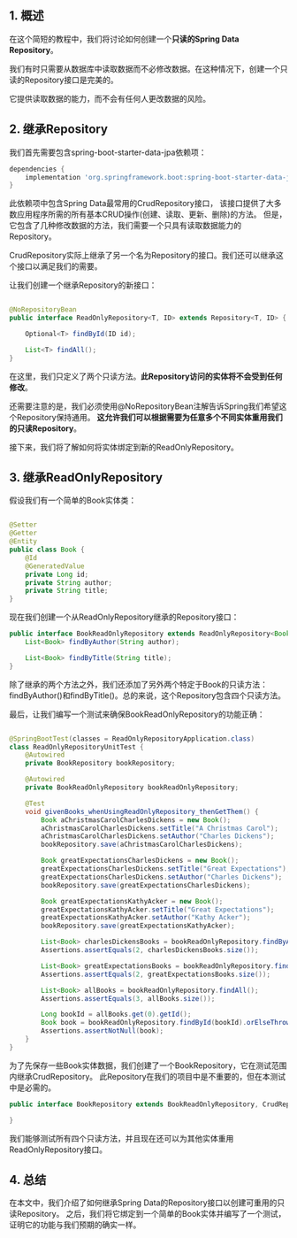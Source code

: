 ## 1. 概述

在这个简短的教程中，我们将讨论如何创建一个**只读的Spring Data Repository**。

我们有时只需要从数据库中读取数据而不必修改数据。在这种情况下，创建一个只读的Repository接口是完美的。

它提供读取数据的能力，而不会有任何人更改数据的风险。

## 2. 继承Repository

我们首先需要包含spring-boot-starter-data-jpa依赖项：

```groovy
dependencies {
    implementation 'org.springframework.boot:spring-boot-starter-data-jpa'
}
```

此依赖项中包含Spring Data最常用的CrudRepository接口，
该接口提供了大多数应用程序所需的所有基本CRUD操作(创建、读取、更新、删除)的方法。
但是，它包含了几种修改数据的方法，我们需要一个只具有读取数据能力的Repository。

CrudRepository实际上继承了另一个名为Repository的接口。我们还可以继承这个接口以满足我们的需要。

让我们创建一个继承Repository的新接口：

```java

@NoRepositoryBean
public interface ReadOnlyRepository<T, ID> extends Repository<T, ID> {

    Optional<T> findById(ID id);

    List<T> findAll();
}
```

在这里，我们只定义了两个只读方法。**此Repository访问的实体将不会受到任何修改**。

还需要注意的是，我们必须使用@NoRepositoryBean注解告诉Spring我们希望这个Repository保持通用。
**这允许我们可以根据需要为任意多个不同实体重用我们的只读Repository**。

接下来，我们将了解如何将实体绑定到新的ReadOnlyRepository。

## 3. 继承ReadOnlyRepository

假设我们有一个简单的Book实体类：

```java

@Setter
@Getter
@Entity
public class Book {
    @Id
    @GeneratedValue
    private Long id;
    private String author;
    private String title;
}
```

现在我们创建一个从ReadOnlyRepository继承的Repository接口：

```java
public interface BookReadOnlyRepository extends ReadOnlyRepository<Book, Long> {
    List<Book> findByAuthor(String author);

    List<Book> findByTitle(String title);
}
```

除了继承的两个方法之外，我们还添加了另外两个特定于Book的只读方法：findByAuthor()和findByTitle()。总的来说，这个Repository包含四个只读方法。

最后，让我们编写一个测试来确保BookReadOnlyRepository的功能正确：

```java

@SpringBootTest(classes = ReadOnlyRepositoryApplication.class)
class ReadOnlyRepositoryUnitTest {
    @Autowired
    private BookRepository bookRepository;

    @Autowired
    private BookReadOnlyRepository bookReadOnlyRepository;

    @Test
    void givenBooks_whenUsingReadOnlyRepository_thenGetThem() {
        Book aChristmasCarolCharlesDickens = new Book();
        aChristmasCarolCharlesDickens.setTitle("A Christmas Carol");
        aChristmasCarolCharlesDickens.setAuthor("Charles Dickens");
        bookRepository.save(aChristmasCarolCharlesDickens);

        Book greatExpectationsCharlesDickens = new Book();
        greatExpectationsCharlesDickens.setTitle("Great Expectations");
        greatExpectationsCharlesDickens.setAuthor("Charles Dickens");
        bookRepository.save(greatExpectationsCharlesDickens);

        Book greatExpectationsKathyAcker = new Book();
        greatExpectationsKathyAcker.setTitle("Great Expectations");
        greatExpectationsKathyAcker.setAuthor("Kathy Acker");
        bookRepository.save(greatExpectationsKathyAcker);

        List<Book> charlesDickensBooks = bookReadOnlyRepository.findByAuthor("Charles Dickens");
        Assertions.assertEquals(2, charlesDickensBooks.size());

        List<Book> greatExpectationsBooks = bookReadOnlyRepository.findByTitle("Great Expectations");
        Assertions.assertEquals(2, greatExpectationsBooks.size());

        List<Book> allBooks = bookReadOnlyRepository.findAll();
        Assertions.assertEquals(3, allBooks.size());

        Long bookId = allBooks.get(0).getId();
        Book book = bookReadOnlyRepository.findById(bookId).orElseThrow(NoSuchElementException::new);
        Assertions.assertNotNull(book);
    }
}
```

为了先保存一些Book实体数据，我们创建了一个BookRepository，它在测试范围内继承CrudRepository。
此Repository在我们的项目中是不重要的，但在本测试中是必需的。

```java
public interface BookRepository extends BookReadOnlyRepository, CrudRepository<Book, Long> {

}
```

我们能够测试所有四个只读方法，并且现在还可以为其他实体重用ReadOnlyRepository接口。

## 4. 总结

在本文中，我们介绍了如何继承Spring Data的Repository接口以创建可重用的只读Repository。
之后，我们将它绑定到一个简单的Book实体并编写了一个测试，证明它的功能与我们预期的确实一样。